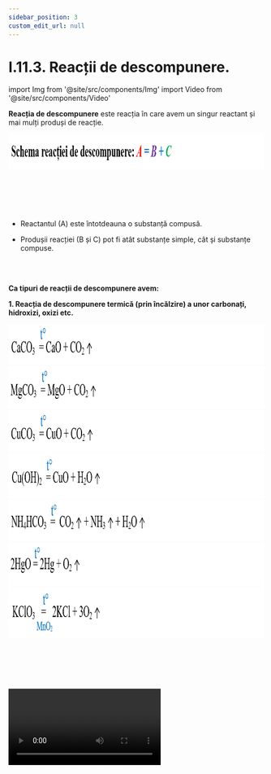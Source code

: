```yaml
---
sidebar_position: 3
custom_edit_url: null
---
```


# I.11.3. Reacții de descompunere.



import Img from '@site/src/components/Img'
import Video from '@site/src/components/Video'



<div class="alert alert--primary" role="alert">


**Reacția de descompunere** este reacția în care avem un singur reactant și mai mulți produși de reacție.



<Img className="img-responsive4" src="chimie/clasa9/capitolul1/I-11-transformari-chimice-ale-substantelor-poza4-schema-reactiei-de-descompunere.png" width="1000" height="69" lazy={false} />


<br></br>
<br></br>

- Reactantul (A) este întotdeauna o substanță compusă.

- Produșii reacției (B și C) pot fi atât substanțe simple, cât și substanțe compuse.



</div>

<br></br>


<div class="alert alert--primary" role="alert">


**Ca tipuri de reacții de descompunere avem:**

**1. Reacția de descompunere termică (prin încălzire) a unor carbonați, hidroxizi, oxizi etc.**



<Img className="img-responsive4" src="chimie/clasa9/capitolul1/I-11-transformari-chimice-ale-substantelor-poza5-reactia-de-descompunere-termica-a-carbonatului-de-calciu.png" width="1000" height="80" lazy={false} />


<Img className="img-responsive4" src="chimie/clasa9/capitolul1/I-11-transformari-chimice-ale-substantelor-poza6-reactia-de-descompunere-termica-a-carbonatului-de-magneziu.png" width="1000" height="83" lazy={false} />



<Img className="img-responsive4" src="chimie/clasa9/capitolul1/I-11-transformari-chimice-ale-substantelor-poza7-reactia-de-descompunere-termica-a-carbonatului-de-cupru.png" width="1000" height="83" lazy={false} />



<Img className="img-responsive4" src="chimie/clasa9/capitolul1/I-11-transformari-chimice-ale-substantelor-poza8-reactia-de-descompunere-termica-a-hidroxidului-de-cupru.png" width="1000" height="88" lazy={false} />



<Img className="img-responsive4" src="chimie/clasa9/capitolul1/I-11-transformari-chimice-ale-substantelor-poza9-reactia-de-descompunere-termica-a-bicarbonatului-de-amoniu.png" width="1000" height="81" lazy={false} />




<Img className="img-responsive4" src="chimie/clasa9/capitolul1/I-11-transformari-chimice-ale-substantelor-poza10-reactia-de-descompunere-termica-a-oxidului-de-mercur.png" width="1000" height="84" lazy={false} />




<Img className="img-responsive4" src="chimie/clasa9/capitolul1/I-11-transformari-chimice-ale-substantelor-poza10bis-reactia-de-descompunere-termica-a-cloratului-de-potasiu.png" width="1000" height="101" lazy={false} />


<br></br>
<br></br>


<Video src="https://www.youtube.com/embed/gh5oUtrV_m8" lazy={false} />

<br></br>
<br></br>
<br></br>




**2. Reacția de descompunere electrolitică (cu ajutorul curentului electric).**


<Img className="img-responsive4" src="chimie/clasa9/capitolul1/I-11-transformari-chimice-ale-substantelor-poza11-reactia-de-descompunere-electrolitica-a-apei.png" width="1000" height="77" />


<br></br>
<br></br>

<Video src="https://www.youtube.com/embed/2fr2mP4Mi6U" />

<br></br>
<br></br>
<br></br>


**3. Reacția de descompunere catalitică (cu ajutorul unui catalizator, care nu participă la reacție, doar mărește viteza reacției ; el se regăsește în întregime în produșii de reacție).**



<Img className="img-responsive4" src="chimie/clasa9/capitolul1/I-11-transformari-chimice-ale-substantelor-poza12-reactia-de-descompunere-catalitica-a-apei-oxigenate.png" width="1000" height="96" />


<br></br>
<br></br>

<Video src="https://www.youtube.com/embed/dY47Ce1Y3OM" />

<br></br>
<br></br>
<br></br>



**4. Reacția de descompunere la lumină a halogenurilor de argint.**


<Img className="img-responsive4" src="chimie/clasa9/capitolul1/I-11-transformari-chimice-ale-substantelor-poza13-reactia-de-descompunere-la-lumina-a-bromurii-de-argint.png" width="1000" height="96" />


<br></br>
<br></br>

<Video src="https://www.youtube.com/embed/4yCWbH3-Z1o" />


</div>


